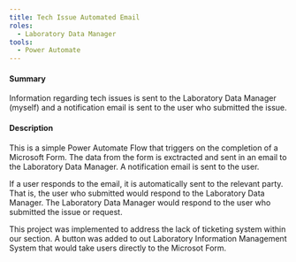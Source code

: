 ```yaml
---
title: Tech Issue Automated Email
roles:
  - Laboratory Data Manager
tools:
  - Power Automate 
---
```


#### Summary
Information regarding tech issues is sent to the 
Laboratory Data Manager (myself) and a notification email 
is sent to the user who submitted the issue.

#### Description
This is a simple Power Automate Flow that triggers on the completion
of a Microsoft Form. The data from the form is exctracted and sent 
in an email to the Laboratory Data Manager. A notification email is 
sent to the user. 

If a user responds to the email, it is automatically sent to the 
relevant party. That is, the user who submitted would respond to 
the Laboratory Data Manager. The Laboratory Data Manager would 
respond to the user who submitted the issue or request.

This project was implemented to address the lack of ticketing 
system within our section. A button was added to out Laboratory 
Information Management System that would take users directly to the 
Microsot Form.
